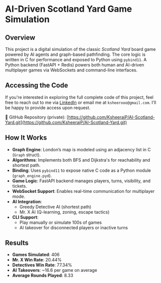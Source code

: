 # AI-Driven Scotland Yard Game Simulation

## Overview

This project is a digital simulation of the classic *Scotland Yard* board game powered by AI agents and graph-based pathfinding. The core logic is written in C for performance and exposed to Python using `pybind11`. A Python backend (FastAPI + Redis) powers both human and AI-driven multiplayer games via WebSockets and command-line interfaces.

## Accessing the Code
If you're interested in exploring the full complete code of this project, feel free to reach out to me via 
[LinkedIn](https://www.linkedin.com/in/ksheerajprakash) or email me at `ksheerooo@gmail.com`. I’ll be happy to provide access upon request.

🔗 GitHub Repository (private): [https://github.com/KsheerajP/AI-Scotland-Yard.git](https://github.com/KsheerajP/AI-Scotland-Yard.git)

## How It Works
- **Graph Engine**: London’s map is modeled using an adjacency list in C (`Graph` struct).
- **Algorithms**: Implements both BFS and Dijkstra's for reachability and shortest path.
- **Binding**: Uses `pybind11` to expose native C code as a Python module (`graph_engine.pyd`).
- **Game Logic**: FastAPI backend manages players, turns, visibility, and tickets.
- **WebSocket Support**: Enables real-time communication for multiplayer mode.
- **AI Integration**:
  - Greedy Detective AI (shortest path)
  - Mr. X AI (Q-learning, zoning, escape tactics)
- **CLI Support**:
  - Play manually or simulate 100s of games
  - AI takeover for disconnected players or inactive turns

## Results

- **Games Simulated**: 406
- **Mr. X Win Rate**: 20.44%
- **Detectives Win Rate**: 77.34%
- **AI Takeovers**: ~16.6 per game on average
- **Average Rounds Played**: 8.33



